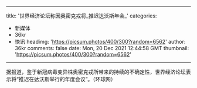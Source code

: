 
---
title: '世界经济论坛称因奥密克戎将_推迟达沃斯年会_'
categories: 
 - 新媒体
 - 36kr
 - 快讯
headimg: 'https://picsum.photos/400/300?random=6562'
author: 36kr
comments: false
date: Mon, 20 Dec 2021 12:44:58 GMT
thumbnail: 'https://picsum.photos/400/300?random=6562'
---

<div>   
据报道，鉴于新冠病毒变异株奥密克戎所带来的持续的不确定性，世界经济论坛表示将“推迟在达沃斯举行的年度会议”。（环球网）  
</div>
            